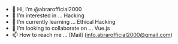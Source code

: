 - 👋 Hi, I’m @abrarofficial2000
- 👀 I’m interested in ... Hacking
- 🌱 I’m currently learning ... Ethical Hacking
- 💞️ I’m looking to collaborate on ... Vue.js
- 📫 How to reach me ... [Mail] (info.abrarofficial2000@gmail.com)

<!---
abrarofficial2000/abrarofficial2000 is a ✨ special ✨ repository because its `README.md` (this file) appears on your GitHub profile.
You can click the Preview link to take a look at your changes.
--->
